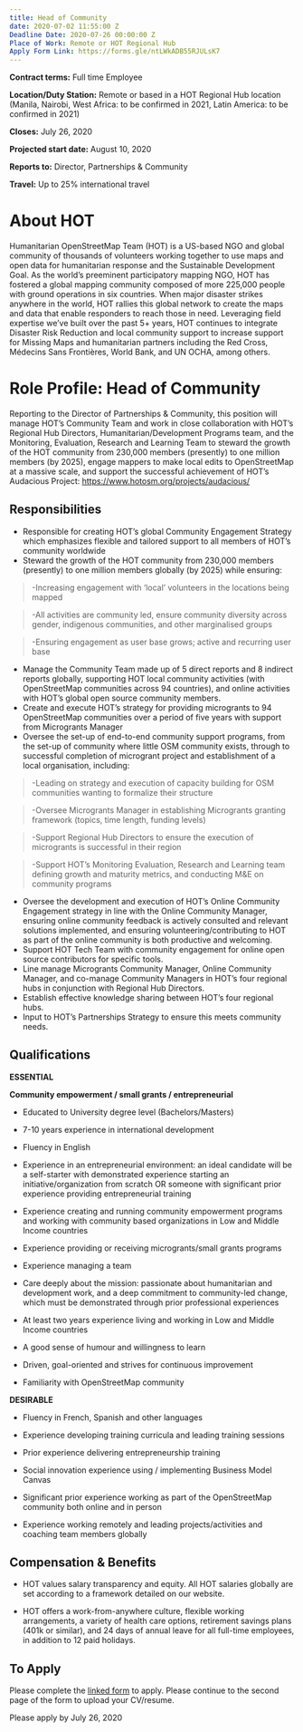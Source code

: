 ```yaml
---
title: Head of Community
date: 2020-07-02 11:55:00 Z
Deadline Date: 2020-07-26 00:00:00 Z
Place of Work: Remote or HOT Regional Hub
Apply Form Link: https://forms.gle/ntLWkADB55RJULsK7
---
```


**Contract terms:** Full time Employee

**Location/Duty Station:** Remote or based in a HOT Regional Hub location (Manila, Nairobi, West Africa: to be confirmed in 2021, Latin America: to be confirmed in 2021)

**Closes:** July 26, 2020

**Projected start date:** August 10, 2020

**Reports to:** Director, Partnerships & Community

**Travel:** Up to 25% international travel

# About HOT

Humanitarian OpenStreetMap Team (HOT) is a US-based NGO and global community of thousands of volunteers working together to use maps and open data for humanitarian response and the Sustainable Development Goal. As the world’s preeminent participatory mapping NGO, HOT has fostered a global mapping community composed of more 225,000 people with ground operations in six countries. When major disaster strikes anywhere in the world, HOT rallies this global network to create the maps and data that enable responders to reach those in need. Leveraging field expertise we’ve built over the past 5\+ years, HOT continues to integrate Disaster Risk Reduction and local community support to increase support for Missing Maps and humanitarian partners including the Red Cross, Médecins Sans Frontières, World Bank, and UN OCHA, among others.

# Role Profile: Head of Community

Reporting to the Director of Partnerships & Community, this position will manage HOT’s Community Team and work in close collaboration with HOT’s Regional Hub Directors, Humanitarian/Development Programs team, and the Monitoring, Evaluation, Research and Learning Team to steward the growth of the HOT community from 230,000 members (presently) to one million members (by 2025), engage mappers to make local edits to OpenStreetMap at a massive scale, and support the successful achievement of HOT’s Audacious Project: https://www.hotosm.org/projects/audacious/

## Responsibilities

* Responsible for creating HOT’s global Community Engagement Strategy which emphasizes flexible and tailored support to all members of HOT’s community worldwide
* Steward the growth of the HOT community from 230,000 members (presently) to one million members globally (by 2025) while ensuring:

> -Increasing engagement with ‘local’ volunteers in the locations being mapped

> -All activities are community led, ensure community diversity across gender, indigenous communities, and other marginalised groups

> -Ensuring engagement as user base grows; active and recurring user base

* Manage the Community Team made up of 5 direct reports and 8 indirect reports globally, supporting HOT local community activities (with OpenStreetMap communities across 94 countries), and online activities with HOT’s global open source community members.
* Create and execute HOT’s strategy for providing microgrants to 94 OpenStreetMap communities over a period of five years with support from Microgrants Manager
* Oversee the set-up of end-to-end community support programs, from the set-up of community where little OSM community exists, through to successful completion of microgrant project and establishment of a local organisation, including:

> -Leading on strategy and execution of capacity building for OSM communities wanting to formalize their structure

> -Oversee Microgrants Manager in establishing Microgrants granting framework (topics, time length, funding levels)

> -Support Regional Hub Directors to ensure the execution of microgrants is successful in their region

> -Support HOT’s Monitoring Evaluation, Research and Learning team defining growth and maturity metrics, and conducting M&E on community programs

* Oversee the development and execution of HOT’s Online Community Engagement strategy in line with the Online Community Manager, ensuring online community feedback is actively consulted and relevant solutions implemented, and ensuring volunteering/contributing to HOT as part of the online community is both productive and welcoming.
* Support HOT Tech Team with community engagement for online open source contributors for specific tools.
* Line manage Microgrants Community Manager, Online Community Manager, and co-manage Community Managers in HOT’s four regional hubs in conjunction with Regional Hub Directors.
* Establish effective knowledge sharing between HOT’s four regional hubs.
* Input to HOT’s Partnerships Strategy to ensure this meets community needs.

## Qualifications

**ESSENTIAL**

**Community empowerment / small grants / entrepreneurial**

* Educated to University degree level (Bachelors/Masters)

* 7-10 years experience in international development

* Fluency in English

* Experience in an entrepreneurial environment: an ideal candidate will be a self-starter with demonstrated experience starting an initiative/organization from scratch OR someone with significant prior experience providing entrepreneurial training

* Experience creating and running community empowerment programs and working with community based organizations in Low and Middle Income countries

* Experience providing or receiving microgrants/small grants programs

* Experience managing a team

* Care deeply about the mission: passionate about humanitarian and development work, and a deep commitment to community-led change, which must be demonstrated through prior professional experiences

* At least two years experience living and working in Low and Middle Income countries

* A good sense of humour and willingness to learn

* Driven, goal-oriented and strives for continuous improvement

* Familiarity with OpenStreetMap community

**DESIRABLE**

* Fluency in French, Spanish and other languages

* Experience developing training curricula and leading training sessions

* Prior experience delivering entrepreneurship training

* Social innovation experience using / implementing Business Model Canvas

* Significant prior experience working as part of the OpenStreetMap community both online and in person

* Experience working remotely and leading projects/activities and coaching team members globally

## Compensation & Benefits

* HOT values salary transparency and equity. All HOT salaries globally are set according to a framework detailed on our website.

* HOT offers a work-from-anywhere culture, flexible working arrangements, a variety of health care options, retirement savings plans (401k or similar), and 24 days of annual leave for all full-time employees, in addition to 12 paid holidays.

## To Apply

Please complete the [linked form](https://forms.gle/ntLWkADB55RJULsK7) to apply. Please continue to the second page of the form to upload your CV/resume.

Please apply by July 26, 2020